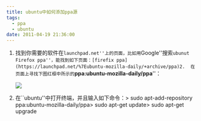 ```yaml
---
title: ubuntu中如何添加ppa源
tags:
  - ppa
  - ubuntu
date: 2011-04-19 21:36:00
---
```


1.  找到你需要的软件在``launchpad.net''上的页面，比如用``Google''搜索``ubunut Firefox ppa''，能找到如下页面：[firefix ppa](https://launchpad.net/%7Eubuntu-mozilla-daily/+archive/ppa)2.  在页面上寻找下图红框中所示的``**ppa:ubuntu-mozilla-daily/ppa**''：

    [![](/img/demo-small.png)](/img/demo.png)

3.  在``ubuntu''中打开终端，并且输入如下命令：> sudo apt-add-repository ppa:ubuntu-mozilla-daily/ppa> sudo apt-get update> sudo apt-get upgrade

